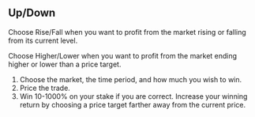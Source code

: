 ## Up/Down

Choose Rise/Fall when you want to profit from the market rising or falling from its current level.

Choose Higher/Lower when you want to profit from the market ending higher or lower than a price target.

1. Choose the market, the time period, and how much you wish to win.
2. Price the trade.
3. Win 10-1000% on your stake if you are correct. Increase your winning return by choosing a price target farther away from the current price.
